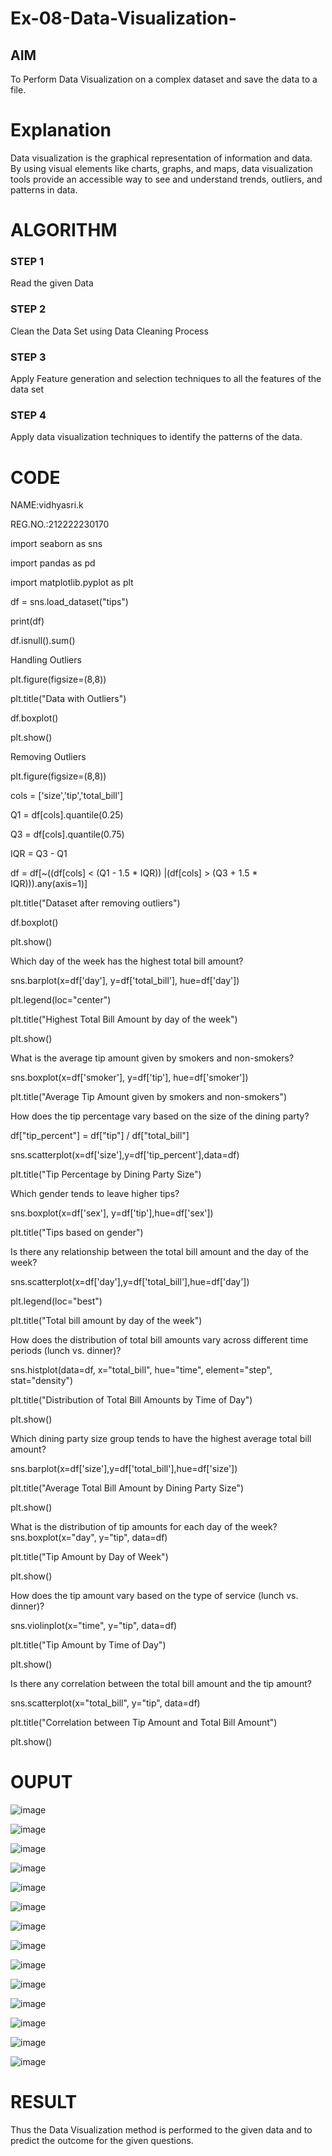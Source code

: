 # Ex-08-Data-Visualization-

## AIM
To Perform Data Visualization on a complex dataset and save the data to a file. 

# Explanation
Data visualization is the graphical representation of information and data. By using visual elements like charts, graphs, and maps, data visualization tools provide an accessible way to see and understand trends, outliers, and patterns in data.

# ALGORITHM
### STEP 1
Read the given Data
### STEP 2
Clean the Data Set using Data Cleaning Process
### STEP 3
Apply Feature generation and selection techniques to all the features of the data set
### STEP 4
Apply data visualization techniques to identify the patterns of the data.


# CODE
NAME:vidhyasri.k

REG.NO.:212222230170

import seaborn as sns

import pandas as pd

import matplotlib.pyplot as plt

df = sns.load_dataset("tips")

print(df)

df.isnull().sum()

Handling Outliers

plt.figure(figsize=(8,8))

plt.title("Data with Outliers")

df.boxplot()

plt.show()

Removing Outliers

plt.figure(figsize=(8,8))

cols = ['size','tip','total_bill']

Q1 = df[cols].quantile(0.25)

Q3 = df[cols].quantile(0.75)

IQR = Q3 - Q1

df = df[~((df[cols] < (Q1 - 1.5 * IQR)) |(df[cols] > (Q3 + 1.5 * IQR))).any(axis=1)]

plt.title("Dataset after removing outliers")

df.boxplot()

plt.show()

Which day of the week has the highest total bill amount?

sns.barplot(x=df['day'], y=df['total_bill'], hue=df['day'])

plt.legend(loc="center")

plt.title("Highest Total Bill Amount by day of the week")

plt.show()

What is the average tip amount given by smokers and non-smokers?

sns.boxplot(x=df['smoker'], y=df['tip'], hue=df['smoker'])

plt.title("Average Tip Amount given by smokers and non-smokers")


How does the tip percentage vary based on the size of the dining party?

df["tip_percent"] = df["tip"] / df["total_bill"]

sns.scatterplot(x=df['size'],y=df['tip_percent'],data=df)

plt.title("Tip Percentage by Dining Party Size")

Which gender tends to leave higher tips?

sns.boxplot(x=df['sex'], y=df['tip'],hue=df['sex'])

plt.title("Tips based on gender")

Is there any relationship between the total bill amount and the day of the week?

sns.scatterplot(x=df['day'],y=df['total_bill'],hue=df['day'])

plt.legend(loc="best")

plt.title("Total bill amount by day of the week")

How does the distribution of total bill amounts vary across different time periods (lunch vs. dinner)?

sns.histplot(data=df, x="total_bill", hue="time", element="step", stat="density")

plt.title("Distribution of Total Bill Amounts by Time of Day")

plt.show()

Which dining party size group tends to have the highest average total bill amount?

sns.barplot(x=df['size'],y=df['total_bill'],hue=df['size'])

plt.title("Average Total Bill Amount by Dining Party Size")

plt.show()

What is the distribution of tip amounts for each day of the week?
sns.boxplot(x="day", y="tip", data=df)

plt.title("Tip Amount by Day of Week")

plt.show()

How does the tip amount vary based on the type of service (lunch vs. dinner)?

sns.violinplot(x="time", y="tip", data=df)

plt.title("Tip Amount by Time of Day")

plt.show()

Is there any correlation between the total bill amount and the tip amount?

sns.scatterplot(x="total_bill", y="tip", data=df)

plt.title("Correlation between Tip Amount and Total Bill Amount")

plt.show()



# OUPUT
![image](https://github.com/vidhyasrikachapalayam/Ex-08-Data-Visualization_1/assets/119477817/5b57cab0-993f-4fef-8e88-71426b3540f5)

![image](https://github.com/vidhyasrikachapalayam/Ex-08-Data-Visualization_1/assets/119477817/693e1ff3-624d-4221-b91c-0ef1fcc57275)

![image](https://github.com/vidhyasrikachapalayam/Ex-08-Data-Visualization_1/assets/119477817/193b8a8a-f210-426f-8961-382d87d68b73)

![image](https://github.com/vidhyasrikachapalayam/Ex-08-Data-Visualization_1/assets/119477817/e05e927f-be78-4199-8569-67c15c5afbe8)

![image](https://github.com/vidhyasrikachapalayam/Ex-08-Data-Visualization_1/assets/119477817/b818f900-806b-4bcb-acff-be480c818292)

![image](https://github.com/vidhyasrikachapalayam/Ex-08-Data-Visualization_1/assets/119477817/10dd3411-fe1e-4c2d-8ee0-cc8a8faacfa5)

![image](https://github.com/vidhyasrikachapalayam/Ex-08-Data-Visualization_1/assets/119477817/04786743-3c63-45b6-bdda-343b0c127d2a)

![image](https://github.com/vidhyasrikachapalayam/Ex-08-Data-Visualization_1/assets/119477817/52f06575-c702-4f9f-aee1-b23fb6737597)

![image](https://github.com/vidhyasrikachapalayam/Ex-08-Data-Visualization_1/assets/119477817/308f7d6e-1629-409c-b7ec-a960a9e5566f)

![image](https://github.com/vidhyasrikachapalayam/Ex-08-Data-Visualization_1/assets/119477817/56c1e644-339a-4d47-b45e-7872d8dd1c11)

![image](https://github.com/vidhyasrikachapalayam/Ex-08-Data-Visualization_1/assets/119477817/26dcf4cd-b2eb-4484-9398-cb4650da8ae1)

![image](https://github.com/vidhyasrikachapalayam/Ex-08-Data-Visualization_1/assets/119477817/e5b492d3-8aea-4f1b-b96b-5b22191c21b7)

![image](https://github.com/vidhyasrikachapalayam/Ex-08-Data-Visualization_1/assets/119477817/d645ce1d-5c45-4d54-a7ab-dfb1aa2f7077)

![image](https://github.com/vidhyasrikachapalayam/Ex-08-Data-Visualization_1/assets/119477817/c3a9af9d-5bed-48bd-b46b-064ab67b04ee)

# RESULT
Thus the Data Visualization method is performed to the given data and to predict the outcome for the given questions.

